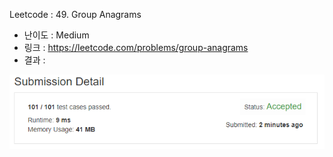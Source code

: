 Leetcode : 49. Group Anagrams

- 난이도 : Medium
- 링크 : https://leetcode.com/problems/group-anagrams
- 결과 :

![Alt text](/src/main/java/group_anagrams/group-anagrams-submission.PNG "group-anagrams-submission.PNG")